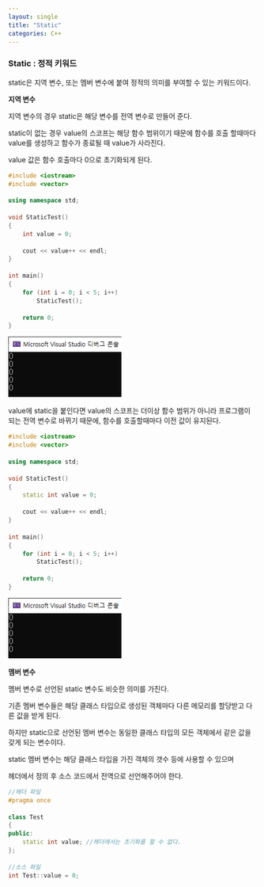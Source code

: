 ```yaml
---
layout: single
title: "Static"
categories: C++
---
```


### Static : 정적 키워드

static은 지역 변수, 또는 멤버 변수에 붙여 정적의 의미를 부여할 수 있는 키워드이다.

**지역 변수**

지역 변수의 경우 static은 해당 변수를 전역 변수로 만들어 준다.

static이 없는 경우 value의 스코프는 해당 함수 범위이기 때문에 함수를 호출 할때마다 value를 생성하고 함수가 종료될 때 value가 사라진다.

value 값은 함수 호출마다 0으로 초기화되게 된다.
```cpp
#include <iostream>
#include <vector>

using namespace std;

void StaticTest()
{
    int value = 0;

    cout << value++ << endl;
}

int main()
{
    for (int i = 0; i < 5; i++)
        StaticTest();

    return 0;
}
```
![static이없을때](/assets/images/C++/StaticTestwithoutKeyword.PNG)


value에 static을 붙인다면 value의 스코프는 더이상 함수 범위가 아니라 프로그램이 되는 전역 변수로 바뀌기 때문에, 함수를 호출할때마다 이전 값이 유지된다.
```cpp
#include <iostream>
#include <vector>

using namespace std;

void StaticTest()
{
    static int value = 0;

    cout << value++ << endl;
}

int main()
{
    for (int i = 0; i < 5; i++)
        StaticTest();

    return 0;
}
```

![static이있을때](/assets/images/C++/StaticTestwithoutKeyword.PNG)


**멤버 변수**

멤버 변수로 선언된 static 변수도 비슷한 의미를 가진다.

기존 멤버 변수들은 해당 클래스 타입으로 생성된 객체마다 다른 메모리를 할당받고 다른 값을 받게 된다.

하지만 static으로 선언된 멤버 변수는 동일한 클래스 타입의 모든 객체에서 같은 값을 갖게 되는 변수이다.

static 멤버 변수는 해당 클래스 타입을 가진 객체의 갯수 등에 사용할 수 있으며

헤더에서 정의 후 소스 코드에서 전역으로 선언해주어야 한다.

```cpp
//헤더 파일
#pragma once

class Test
{
public:
	static int value; //헤더에서는 초기화를 할 수 없다.
};

//소스 파일
int Test::value = 0;
```
